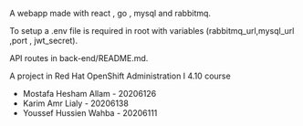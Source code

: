 A webapp made with react , go , mysql and rabbitmq.

To setup a .env file is required in root with variables (rabbitmq_url,mysql_url ,port , jwt_secret).

API routes in back-end/README.md.

A  project in Red Hat OpenShift Administration I 4.10 course

* Mostafa Hesham Allam - 20206126
* Karim Amr Lialy - 20206138
* Youssef Hussien Wahba - 20206111
